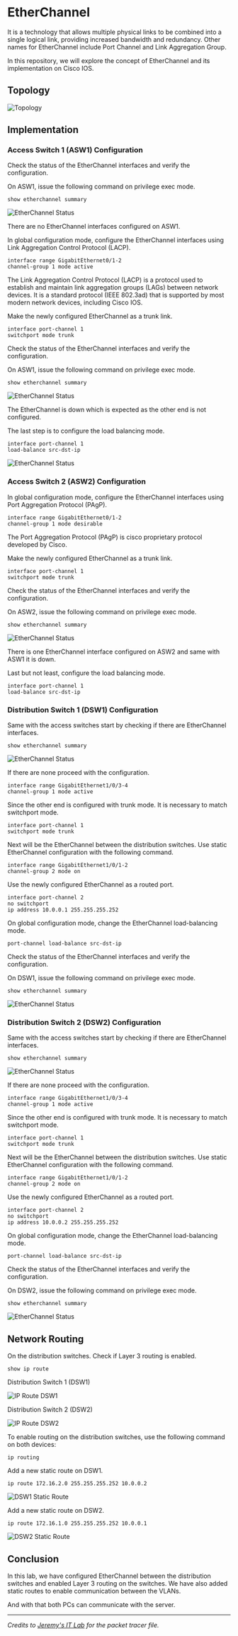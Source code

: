 # EtherChannel
It is a technology that allows multiple physical links to be combined into a single logical link, providing increased bandwidth and redundancy. Other names for EtherChannel include Port Channel and Link Aggregation Group.

In this repository, we will explore the concept of EtherChannel and its implementation on Cisco IOS.


## Topology

![Topology](img/topology.png)


## Implementation


### Access Switch 1 (ASW1) Configuration

Check the status of the EtherChannel interfaces and verify the configuration.

On ASW1, issue the following command on privilege exec mode.

```
show etherchannel summary
```

![EtherChannel Status](img/asw1_etherchannel.png)

There are no EtherChannel interfaces configured on ASW1.

In global configuration mode, configure the EtherChannel interfaces using Link Aggregation Control Protocol (LACP).

```
interface range GigabitEthernet0/1-2
channel-group 1 mode active
```

The Link Aggregation Control Protocol (LACP) is a protocol used to establish and maintain link aggregation groups (LAGs) between network devices. It is a standard protocol (IEEE 802.3ad) that is supported by most modern network devices, including Cisco IOS.

Make the newly configured EtherChannel as a trunk link.

```
interface port-channel 1
switchport mode trunk
```

Check the status of the EtherChannel interfaces and verify the configuration.

On ASW1, issue the following command on privilege exec mode.

```
show etherchannel summary
```

![EtherChannel Status](img/asw1_etherchannel2.png)

The EtherChannel is down which is expected as the other end is not configured.

The last step is to configure the load balancing mode.

```
interface port-channel 1
load-balance src-dst-ip
```

![EtherChannel Status](img/asw1_loadbalance.png)


### Access Switch 2 (ASW2) Configuration

In global configuration mode, configure the EtherChannel interfaces using Port Aggregation Protocol (PAgP).

```
interface range GigabitEthernet0/1-2
channel-group 1 mode desirable
```

The Port Aggregation Protocol (PAgP) is cisco proprietary protocol developed by Cisco.

Make the newly configured EtherChannel as a trunk link.

```
interface port-channel 1
switchport mode trunk
```

Check the status of the EtherChannel interfaces and verify the configuration.

On ASW2, issue the following command on privilege exec mode.

```
show etherchannel summary
```

![EtherChannel Status](img/asw2_etherchannel2.png)

There is one EtherChannel interface configured on ASW2 and same with ASW1 it is down.

Last but not least, configure the load balancing mode.

```
interface port-channel 1
load-balance src-dst-ip
```


### Distribution Switch 1 (DSW1) Configuration

Same with the access switches start by checking if there are EtherChannel interfaces.

```
show etherchannel summary
```

![EtherChannel Status](img/dsw1_etherchannel.png)

If there are none proceed with the configuration.

```
interface range GigabitEthernet1/0/3-4
channel-group 1 mode active
```

Since the other end is configured with trunk mode. It is necessary to match switchport mode.

```
interface port-channel 1
switchport mode trunk
```

Next will be the EtherChannel between the distribution switches. Use static EtherChannel configuration with the following command.

```
interface range GigabitEthernet1/0/1-2
channel-group 2 mode on
```

Use the newly configured EtherChannel as a routed port.

```
interface port-channel 2
no switchport
ip address 10.0.0.1 255.255.255.252
```

On global configuration mode, change the EtherChannel load-balancing mode.

```
port-channel load-balance src-dst-ip
```

Check the status of the EtherChannel interfaces and verify the configuration.

On DSW1, issue the following command on privilege exec mode.

```
show etherchannel summary
```

![EtherChannel Status](img/dsw1_etherchannel2.png)


### Distribution Switch 2 (DSW2) Configuration

Same with the access switches start by checking if there are EtherChannel interfaces.

```
show etherchannel summary
```

![EtherChannel Status](img/dsw2_etherchannel.png)

If there are none proceed with the configuration.

```
interface range GigabitEthernet1/0/3-4
channel-group 1 mode active
```

Since the other end is configured with trunk mode. It is necessary to match switchport mode.

```
interface port-channel 1
switchport mode trunk
```

Next will be the EtherChannel between the distribution switches. Use static EtherChannel configuration with the following command.

```
interface range GigabitEthernet1/0/1-2
channel-group 2 mode on
```

Use the newly configured EtherChannel as a routed port.

```
interface port-channel 2
no switchport
ip address 10.0.0.2 255.255.255.252
```

On global configuration mode, change the EtherChannel load-balancing mode.

```
port-channel load-balance src-dst-ip
```

Check the status of the EtherChannel interfaces and verify the configuration.

On DSW2, issue the following command on privilege exec mode.

```
show etherchannel summary
```

![EtherChannel Status](img/dsw2_etherchannel2.png)


## Network Routing

On the distribution switches. Check if Layer 3 routing is enabled.

```
show ip route
```

Distribution Switch 1 (DSW1)

![IP Route DSW1](img/dsw1_ip_route.png)

Distribution Switch 2 (DSW2)

![IP Route DSW2](img/dsw2_ip_route.png)

To enable routing on the distribution switches, use the following command on both devices:

```
ip routing
```

Add a new static route on DSW1.

```
ip route 172.16.2.0 255.255.255.252 10.0.0.2
```

![DSW1 Static Route](img/dsw1_ip_route2.png)

Add a new static route on DSW2.

```
ip route 172.16.1.0 255.255.255.252 10.0.0.1
```

![DSW2 Static Route](img/dsw2_ip_route2.png)


## Conclusion

In this lab, we have configured EtherChannel between the distribution switches and enabled Layer 3 routing on the switches. We have also added static routes to enable communication between the VLANs.

And with that both PCs can communicate with the server.

---

*Credits to [Jeremy's IT Lab](https://www.jeremysitlab.com/) for the packet tracer file.*
